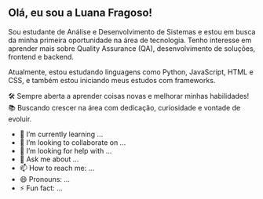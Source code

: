 ## Olá, eu sou a Luana Fragoso!


Sou estudante de Análise e Desenvolvimento de Sistemas e estou em busca da minha primeira oportunidade na área de tecnologia. Tenho interesse em aprender mais sobre Quality Assurance (QA), desenvolvimento de soluções, frontend e backend.

Atualmente, estou estudando linguagens como Python, JavaScript, HTML e CSS, e também estou iniciando meus estudos com frameworks.

🛠️ Sempre aberta a aprender coisas novas e melhorar minhas habilidades!
📚 Buscando crescer na área com dedicação, curiosidade e vontade de evoluir.


- 🌱 I’m currently learning ...
- 👯 I’m looking to collaborate on ...
- 🤔 I’m looking for help with ...
- 💬 Ask me about ...
- 📫 How to reach me: ...
- 😄 Pronouns: ...
- ⚡ Fun fact: ...

